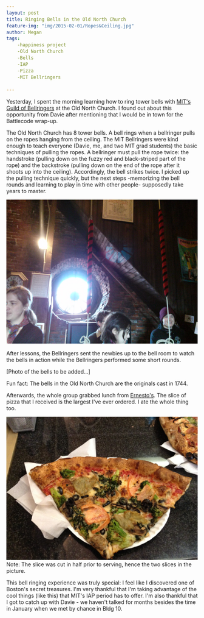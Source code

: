 ```yaml
---
layout: post
title: Ringing Bells in the Old North Church
feature-img: "img/2015-02-01/Ropes&Ceiling.jpg"
author: Megan
tags:
    -happiness project
    -Old North Church
    -Bells
    -IAP
    -Pizza
    -MIT Bellringers
    
---
```

Yesterday, I spent the morning learning how to ring tower bells with [MIT's Guild of Bellringers](http://bellringers.scripts.mit.edu/www/ "MIT's Guild of Bellringers") at the Old North Church. I found out about this opportunity from Davie after mentioning that I would be in town for the Battlecode wrap-up.

The Old North Church has 8 tower bells. A bell rings when a bellringer pulls on the ropes hanging from the ceiling. The MIT Bellringers were kind enough to teach everyone (Davie, me, and two MIT grad students) the basic techniques of pulling the ropes. A bellringer must pull the rope twice: the handstroke (pulling down on the fuzzy red and black-striped part of the rope) and the backstroke (pulling down on the end of the rope after it shoots up into the ceiling). Accordingly, the bell strikes twice. I picked up the pulling technique quickly, but the next steps -memorizing the bell rounds and learning to play in time with other people- supposedly take years to master.

![Bell Ropes and Window](/img/2015-02-01/BellRopes&Window.jpg "Bell Ropes and Window")

After lessons, the Bellringers sent the newbies up to the bell room to watch the bells in action while the Bellringers performed some short rounds.

[Photo of the bells to be added...]

Fun fact: The bells in the Old North Church are the originals cast in 1744.

Afterwards, the whole group grabbed lunch from [Ernesto's](http://www.ernestosnorthend.com/index.html "Ernesto's"). The slice of pizza that I received is the largest I've ever ordered. I ate the whole thing too. 

![Ernesto's Pizza Slice](/img/2015-02-01/ernestospizza.jpg "Ernesto's Pizza Slice")
Note: The slice was cut in half prior to serving, hence the two slices in the picture.

This bell ringing experience was truly special: I feel like I discovered one of Boston's secret treasures. I'm very thankful that I'm taking advantage of the cool things (like this) that MIT's IAP period has to offer. I'm also thankful that I got to catch up with Davie - we haven't talked for months besides the time in January when we met by chance in Bldg 10.